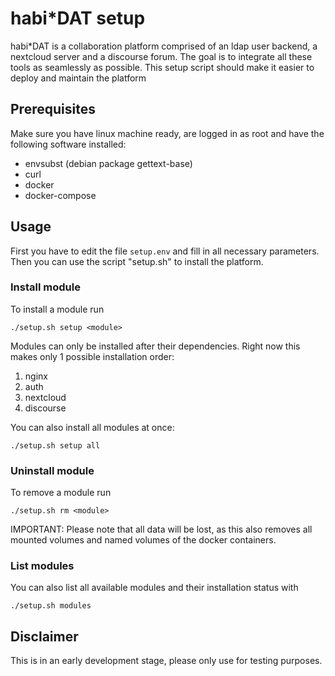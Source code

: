 # habi\*DAT setup

habi\*DAT is a collaboration platform comprised of an ldap user backend, a nextcloud server and a discourse forum. The goal is to integrate all these tools as seamlessly as possible. This setup script should make it easier to deploy and maintain the platform

## Prerequisites

Make sure you have linux machine ready, are logged in as root and have the following software installed:

* envsubst (debian package gettext-base)
* curl
* docker
* docker-compose

## Usage

First you have to edit the file `setup.env` and fill in all necessary parameters.
Then you can use the script "setup.sh" to install the platform.

### Install module

To install a module run

`./setup.sh setup <module>`

Modules can only be installed after their dependencies. Right now this makes only 1 possible installation order:

1. nginx
2. auth
3. nextcloud
4. discourse

You can also install all modules at once:

`./setup.sh setup all`

### Uninstall module

To remove a module run

`./setup.sh rm <module>`

IMPORTANT: Please note that all data will be lost, as this also removes all mounted volumes and named volumes of the docker containers. 

### List modules

You can also list all available modules and their installation status with

`./setup.sh modules`

## Disclaimer

This is in an early development stage, please only use for testing purposes. 